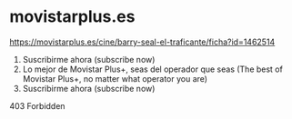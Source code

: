 # movistarplus.es

https://movistarplus.es/cine/barry-seal-el-traficante/ficha?id=1462514

1. Suscribirme ahora (subscribe now)
2. Lo mejor de Movistar Plus+, seas del operador que seas (The best of Movistar
   Plus+, no matter what operator you are)
3. Suscribirme ahora (subscribe now)

403 Forbidden
